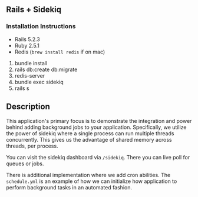 ## Rails + Sidekiq

### Installation Instructions
* Rails 5.2.3
* Ruby 2.5.1
* Redis (`brew install redis` if on mac)

1. bundle install
2. rails db:create db:migrate
3. redis-server
4. bundle exec sidekiq
5. rails s

## Description
This application's primary focus is to demonstrate the integration and power behind adding background jobs to your application. Specifically, we utilize the power of sidekiq where a single process can run multiple threads concurrently. This gives us the advantage of shared memory across threads, per process.

You can visit the sidekiq dashboard via `/sidekiq`. There you can live poll for queues or jobs.

There is additional implementation where we add cron abilities. The `schedule.yml` is an example of how we can initialize how application to perform background tasks in an automated fashion.
